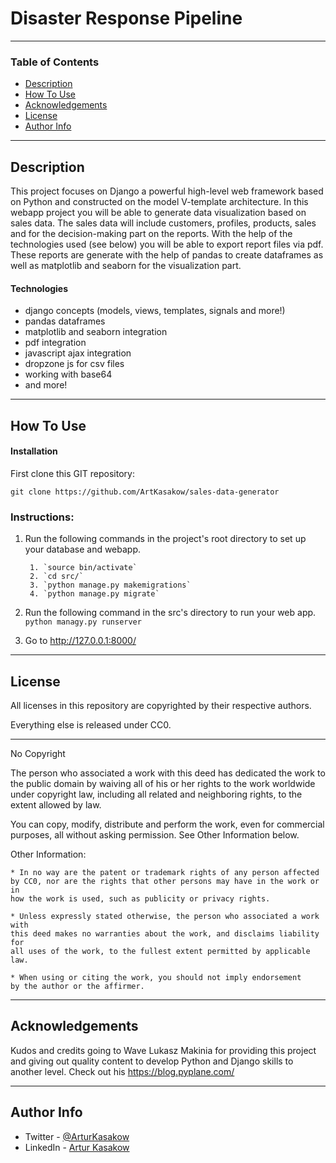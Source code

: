 # Disaster Response Pipeline

---

### Table of Contents

- [Description](#description)
- [How To Use](#how-to-use)
- [Acknowledgements](#acknowledgements)
- [License](#license)
- [Author Info](#author-info)

---

## Description

This project focuses on Django a powerful high-level web framework based on Python and constructed on the model V-template architecture.
In this webapp project you will be able to generate data visualization based on sales data. The sales data will include customers, profiles, products, sales and for the decision-making part on the reports. 
With the help of the technologies used (see below) you will be able to export report files via pdf. These reports are generate with the help of pandas to create dataframes as well as matplotlib and seaborn for the visualization part.

#### Technologies

- django concepts (models, views, templates, signals and more!)
- pandas dataframes
- matplotlib and seaborn integration
- pdf integration
- javascript ajax integration
- dropzone js for csv files
- working with base64
- and more!

---

## How To Use

#### Installation

First clone this GIT repository:

`git clone https://github.com/ArtKasakow/sales-data-generator`

### Instructions:
1. Run the following commands in the project's root directory to set up your database and webapp.

        1. `source bin/activate`
        2. `cd src/`
        3. `python manage.py makemigrations`
        4. `python manage.py migrate`

2. Run the following command in the src's directory to run your web app.
    `python managy.py runserver`

3. Go to http://127.0.0.1:8000/

---

## License

All licenses in this repository are copyrighted by their respective authors.

Everything else is released under CC0.

------------------------------------------------------------------------------

No Copyright

The person who associated a work with this deed has dedicated the work to the
public domain by waiving all of his or her rights to the work worldwide under
copyright law, including all related and neighboring rights,
to the extent allowed by law.

You can copy, modify, distribute and perform the work, even for commercial
purposes, all without asking permission. See Other Information below.

Other Information:

    * In no way are the patent or trademark rights of any person affected
    by CC0, nor are the rights that other persons may have in the work or in
    how the work is used, such as publicity or privacy rights.

    * Unless expressly stated otherwise, the person who associated a work with
    this deed makes no warranties about the work, and disclaims liability for
    all uses of the work, to the fullest extent permitted by applicable law.

    * When using or citing the work, you should not imply endorsement
    by the author or the affirmer.


---

## Acknowledgements

Kudos and credits going to Wave Lukasz Makinia for providing this project and giving out quality content to develop Python and Django skills to another level.
Check out his https://blog.pyplane.com/

---

## Author Info

- Twitter - [@ArturKasakow](https://twitter.com/arturkasakow)
- LinkedIn - [Artur Kasakow](https://linkedin.com/in/arturkasakow/)
